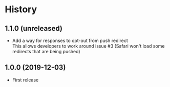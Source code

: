 History
=======

1.1.0 (unreleased)
------------------

- Add a way for responses to opt-out from push redirect  
  This allows developers to work around issue #3 
  (Safari won't load some redirects that are being pushed)


1.0.0 (2019-12-03)
------------------

- First release
